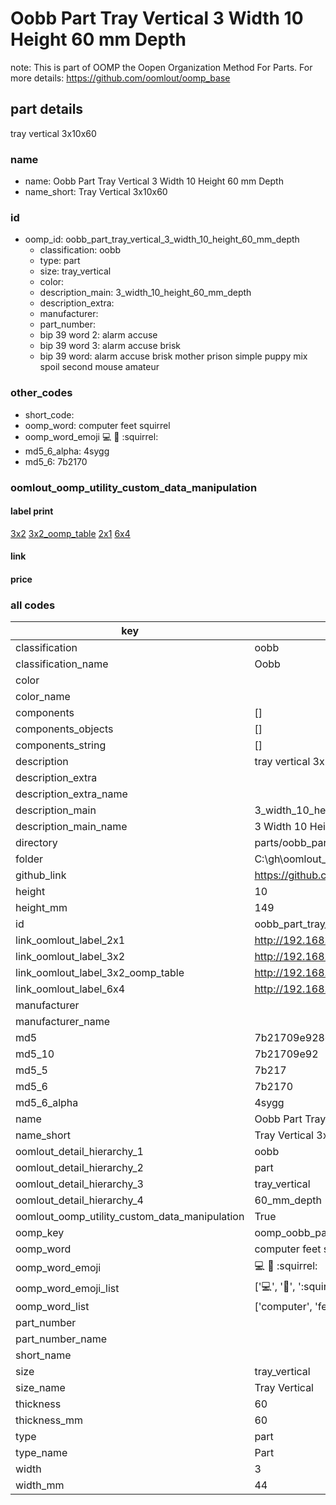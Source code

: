 # Oobb Part Tray Vertical 3 Width 10 Height 60 mm Depth  

note: This is part of OOMP the Oopen Organization Method For Parts. For more details: https://github.com/oomlout/oomp_base

##  part details
  



tray vertical 3x10x60



### name
* name: Oobb Part Tray Vertical 3 Width 10 Height 60 mm Depth
* name_short: Tray Vertical 3x10x60 
### id
* oomp_id: oobb_part_tray_vertical_3_width_10_height_60_mm_depth
  * classification: oobb
  * type: part
  * size: tray_vertical
  * color: 
  * description_main: 3_width_10_height_60_mm_depth
  * description_extra: 
  * manufacturer: 
  * part_number: 
  * bip 39 word 2: alarm accuse
  * bip 39 word 3: alarm accuse brisk
  * bip 39 word: alarm accuse brisk mother prison simple puppy mix spoil second mouse amateur

### other_codes
* short_code: 
* oomp_word: computer feet squirrel
* oomp_word_emoji :computer: :feet: :squirrel:
* md5_6_alpha: 4sygg
* md5_6: 7b2170






### oomlout_oomp_utility_custom_data_manipulation
#### label print
[3x2](http://192.168.1.245:1112/?label=oomp%204sygg)
[3x2_oomp_table](http://192.168.1.108:1112/?label=oomp%204sygg)
[2x1](http://192.168.1.242:1112/?label=oomp%204sygg)
[6x4](http://192.168.1.55:1112/?label=oomp%204sygg)    

#### link

                              

#### price







### all codes 
| key | value |  
| --- | --- |  
| classification | oobb |  
| classification_name | Oobb |  
| color |  |  
| color_name |  |  
| components | [] |  
| components_objects | [] |  
| components_string | [] |  
| description | tray vertical 3x10x60 |  
| description_extra |  |  
| description_extra_name |  |  
| description_main | 3_width_10_height_60_mm_depth |  
| description_main_name | 3 Width 10 Height 60 mm Depth |  
| directory | parts/oobb_part_tray_vertical_3_width_10_height_60_mm_depth |  
| folder | C:\gh\oomlout_oobb_version_4_generated_parts\parts\oobb_part_tray_vertical_3_width_10_height_60_mm_depth |  
| github_link | https://github.com/oomlout/oomlout_oomp_part_src/tree/main/parts/oobb_part_tray_vertical_3_width_10_height_60_mm_depth |  
| height | 10 |  
| height_mm | 149 |  
| id | oobb_part_tray_vertical_3_width_10_height_60_mm_depth |  
| link_oomlout_label_2x1 | http://192.168.1.242:1112/?label=oomp%204sygg |  
| link_oomlout_label_3x2 | http://192.168.1.245:1112/?label=oomp%204sygg |  
| link_oomlout_label_3x2_oomp_table | http://192.168.1.108:1112/?label=oomp%204sygg |  
| link_oomlout_label_6x4 | http://192.168.1.55:1112/?label=oomp%204sygg |  
| manufacturer |  |  
| manufacturer_name |  |  
| md5 | 7b21709e928e15c3245589023880682e |  
| md5_10 | 7b21709e92 |  
| md5_5 | 7b217 |  
| md5_6 | 7b2170 |  
| md5_6_alpha | 4sygg |  
| name | Oobb Part Tray Vertical 3 Width 10 Height 60 mm Depth |  
| name_short | Tray Vertical 3x10x60  |  
| oomlout_detail_hierarchy_1 | oobb |  
| oomlout_detail_hierarchy_2 | part |  
| oomlout_detail_hierarchy_3 | tray_vertical |  
| oomlout_detail_hierarchy_4 | 60_mm_depth |  
| oomlout_oomp_utility_custom_data_manipulation | True |  
| oomp_key | oomp_oobb_part_tray_vertical_3_width_10_height_60_mm_depth |  
| oomp_word | computer feet squirrel |  
| oomp_word_emoji | :computer: :feet: :squirrel: |  
| oomp_word_emoji_list | [':computer:', ':feet:', ':squirrel:'] |  
| oomp_word_list | ['computer', 'feet', 'squirrel'] |  
| part_number |  |  
| part_number_name |  |  
| short_name |  |  
| size | tray_vertical |  
| size_name | Tray Vertical |  
| thickness | 60 |  
| thickness_mm | 60 |  
| type | part |  
| type_name | Part |  
| width | 3 |  
| width_mm | 44 |  
